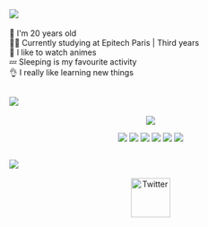 
<h2 align = "left">
   <img src = "https://readme-typing-svg.herokuapp.com?font=Consolas&color=%23D83B7D&size=30&duration=6000&lines=About+me+👺&height=70">
</h2>
<p align = "left">
 <span color="red">
 🎂 I'm 20 years old<br>
 👨‍🎓 Currently studying at Epitech Paris | Third years<br>
 👺 I like to watch animes<br>
 💤 Sleeping is my favourite activity<br>
  👌 I really like learning new things
  </span>
</p>
<h2 align = "left">
   <img src = "https://readme-typing-svg.herokuapp.com?font=Consolas&color=%23D83B7D&size=30&duration=6000&lines=Stats+📈&height=70">
</h2>
<p align = "center">
  <img src = "https://github-readme-stats-phi-two-53.vercel.app/api?username=Raskc&count_private=true&show_icons=true&theme=radical&line_height=27">
</p>
<p align = "center">
  <img src="https://img.shields.io/badge/lua-%232C2D72.svg?style=for-the-badge&logo=lua&logoColor=white" />
  <img src="https://img.shields.io/badge/python-3670A0?style=for-the-badge&logo=python&logoColor=ffdd54" />
  <img src="https://img.shields.io/badge/c-%2300599C.svg?style=for-the-badge&logo=c&logoColor=white" />
   <img src="https://img.shields.io/badge/c-%2300599C.svg?style=for-the-badge&logo=cpp&logoColor=white" />
   <img src="https://img.shields.io/badge/c-%2300599C.svg?style=for-the-badge&logo=react&logoColor=white" />
   <img src="https://img.shields.io/badge/c-%2300599C.svg?style=for-the-badge&logo=assembly&logoColor=white" />
</p>
<h2 align = "left">
   <img src = "https://readme-typing-svg.herokuapp.com?font=Consolas&color=%23D83B7D&size=30&duration=6000&lines=Contacts+📩&height=70">
</h2>
<p align = "center">
  <a href="https://twitter.com/Rask_Dev"><img alt="Twitter" height="70" width="70" src="assets/twitter.png"></a>
</p>
